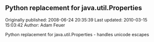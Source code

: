 ## Python replacement for java.util.Properties 
Originally published: 2008-06-24 20:35:39 
Last updated: 2010-03-15 15:03:42 
Author: Adam Feuer 
 
Python replacement for java.util.Properties - handles unicode escapes